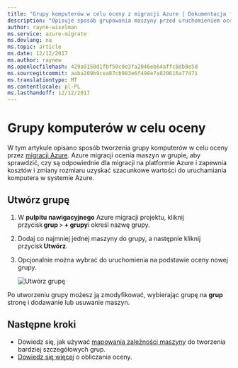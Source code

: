 ```yaml
---
title: "Grupy komputerów w celu oceny z migracji Azure | Dokumentacja firmy Microsoft"
description: "Opisuje sposób grupowania maszyny przed uruchomieniem oceny w usłudze Azure migracji."
author: rayne-wiselman
ms.service: azure-migrate
ms.devlang: na
ms.topic: article
ms.date: 12/12/2017
ms.author: raynew
ms.openlocfilehash: 429a9150d1fbf50c0e3fa2046eb64affc8db8e5d
ms.sourcegitcommit: aaba209b9cea87cb983e6f498e7a820616a77471
ms.translationtype: MT
ms.contentlocale: pl-PL
ms.lasthandoff: 12/12/2017
---
```

# <a name="group-machines-for-assessment"></a>Grupy komputerów w celu oceny

W tym artykule opisano sposób tworzenia grupy komputerów w celu oceny przez [migracji Azure](migrate-overview.md). Azure migracji ocenia maszyn w grupie, aby sprawdzić, czy są odpowiednie dla migracji na platformie Azure i zapewnia kosztów i zmiany rozmiaru uzyskać szacunkowe wartości do uruchamiania komputera w systemie Azure.


## <a name="create-a-group"></a>Utwórz grupę

1. W **pulpitu nawigacyjnego** Azure migracji projektu, kliknij przycisk **grup** > **+ grupy**i określ nazwę grupy.
2. Dodaj co najmniej jednej maszyny do grupy, a następnie kliknij przycisk **Utwórz**. 
3. Opcjonalnie można wybrać do uruchomienia na podstawie oceny nowej grupy. 

    ![Utwórz grupę](./media/how-to-create-a-group/create-group.png)

Po utworzeniu grupy możesz ją zmodyfikować, wybierając grupę na **grup** stronę i dodawanie lub usuwanie maszyn.

## <a name="next-steps"></a>Następne kroki

- Dowiedz się, jak używać [mapowania zależności maszyny](how-to-create-group-machine-dependencies.md) do tworzenia bardziej szczegółowych grup.
- [Dowiedz się więcej](concepts-assessment-calculation.md) o obliczania oceny.
